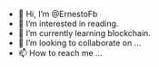 - 👋 Hi, I’m @ErnestoFb
- 👀 I’m interested in reading.
- 🌱 I’m currently learning blockchain.
- 💞️ I’m looking to collaborate on ...
- 📫 How to reach me ...

<!---
ErnestoFb/ErnestoFb is a ✨ special ✨ repository because its `README.md` (this file) appears on your GitHub profile.
You can click the Preview link to take a look at your changes.
--->
